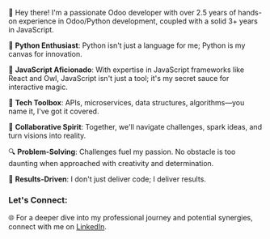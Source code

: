 👋 Hey there! I'm a passionate Odoo developer with over 2.5 years of hands-on experience in Odoo/Python development, coupled with a solid 3+ years in JavaScript.

🐍 **Python Enthusiast**: Python isn't just a language for me; Python is my canvas for innovation.

🚀 **JavaScript Aficionado**: With expertise in JavaScript frameworks like React and Owl, JavaScript isn't just a tool; it's my secret sauce for interactive magic.

🔧 **Tech Toolbox**: APIs, microservices, data structures, algorithms—you name it, I've got it covered.

🤝 **Collaborative Spirit**: Together, we'll navigate challenges, spark ideas, and turn visions into reality.

🔍 **Problem-Solving**: Challenges fuel my passion. No obstacle is too daunting when approached with creativity and determination.

🎯 **Results-Driven**: I don't just deliver code; I deliver results.

### Let's Connect:
  
🌐 For a deeper dive into my professional journey and potential synergies, connect with me on [LinkedIn](https://www.linkedin.com/in/yassir-irfan/).
